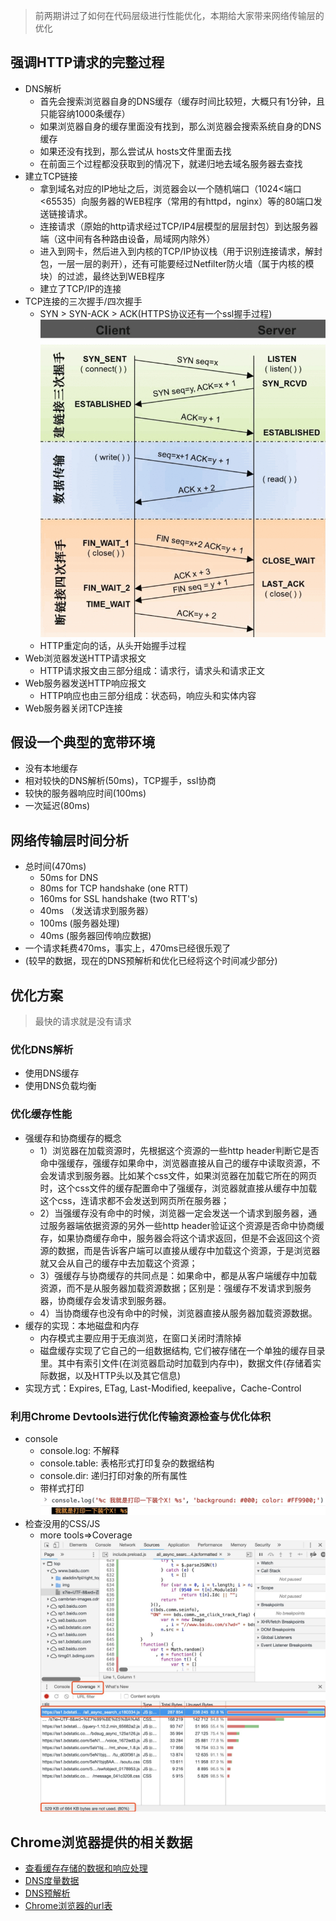 > 前两期讲过了如何在代码层级进行性能优化，本期给大家带来网络传输层的优化

## 强调HTTP请求的完整过程
* DNS解析
	* 首先会搜索浏览器自身的DNS缓存（缓存时间比较短，大概只有1分钟，且只能容纳1000条缓存）
	* 如果浏览器自身的缓存里面没有找到，那么浏览器会搜索系统自身的DNS缓存
	* 如果还没有找到，那么尝试从 hosts文件里面去找
	* 在前面三个过程都没获取到的情况下，就递归地去域名服务器去查找
* 建立TCP链接
	* 拿到域名对应的IP地址之后，浏览器会以一个随机端口（1024<端口<65535）向服务器的WEB程序（常用的有httpd，nginx）等的80端口发送链接请求。
	* 连接请求（原始的http请求经过TCP/IP4层模型的层层封包）到达服务器端（这中间有各种路由设备，局域网内除外）
	* 进入到网卡，然后进入到内核的TCP/IP协议栈（用于识别连接请求，解封包，一层一层的剥开），还有可能要经过Netfilter防火墙（属于内核的模块）的过滤，最终达到WEB程序
	* 建立了TCP/IP的连接
* TCP连接的三次握手/四次握手
	*  SYN > SYN-ACK > ACK(HTTPS协议还有一个ssl握手过程)
![三次握手](../images/三次握手.png)
	* HTTP重定向的话，从头开始握手过程
* Web浏览器发送HTTP请求报文
	* HTTP请求报文由三部分组成：请求行，请求头和请求正文
* Web服务器发送HTTP响应报文
	* HTTP响应也由三部分组成：状态码，响应头和实体内容
* Web服务器关闭TCP连接

## 假设一个典型的宽带环境
* 没有本地缓存
* 相对较快的DNS解析(50ms)，TCP握手，ssl协商
* 较快的服务器响应时间(100ms)
* 一次延迟(80ms)

## 网络传输层时间分析
* 总时间(470ms)
	* 50ms for DNS
	* 80ms for TCP handshake (one RTT)
	* 160ms for SSL handshake (two RTT's)
	* 40ms （发送请求到服务器）
	* 100ms (服务器处理)
	* 40ms (服务器回传响应数据)
* 一个请求耗费470ms，事实上，470ms已经很乐观了
* (较早的数据，现在的DNS预解析和优化已经将这个时间减少部分)

## 优化方案

> 最快的请求就是没有请求

### 优化DNS解析
* 使用DNS缓存
* 使用DNS负载均衡

### 优化缓存性能
* 强缓存和协商缓存的概念
	* 1）浏览器在加载资源时，先根据这个资源的一些http header判断它是否命中强缓存，强缓存如果命中，浏览器直接从自己的缓存中读取资源，不会发请求到服务器。比如某个css文件，如果浏览器在加载它所在的网页时，这个css文件的缓存配置命中了强缓存，浏览器就直接从缓存中加载这个css，连请求都不会发送到网页所在服务器；
	* 2）当强缓存没有命中的时候，浏览器一定会发送一个请求到服务器，通过服务器端依据资源的另外一些http header验证这个资源是否命中协商缓存，如果协商缓存命中，服务器会将这个请求返回，但是不会返回这个资源的数据，而是告诉客户端可以直接从缓存中加载这个资源，于是浏览器就又会从自己的缓存中去加载这个资源；
	* 3）强缓存与协商缓存的共同点是：如果命中，都是从客户端缓存中加载资源，而不是从服务器加载资源数据；区别是：强缓存不发请求到服务器，协商缓存会发请求到服务器。
	* 4）当协商缓存也没有命中的时候，浏览器直接从服务器加载资源数据。
* 缓存的实现：本地磁盘和内存
	* 内存模式主要应用于无痕浏览，在窗口关闭时清除掉
	* 磁盘缓存实现了它自己的一组数据结构, 它们被存储在一个单独的缓存目录里。其中有索引文件(在浏览器启动时加载到内存中)，数据文件(存储着实际数据，以及HTTP头以及其它信息)
* 实现方式：Expires, ETag, Last-Modified, keepalive，Cache-Control

### 利用Chrome Devtools进行优化传输资源检查与优化体积
* console
	* console.log: 不解释
	* console.table: 表格形式打印复杂的数据结构
	* console.dir: 递归打印对象的所有属性
	* 带样式打印
	![带样式打印](../images/console.jpg)
* 检查没用的CSS/JS
	* more tools=>Coverage
	![检查没用的CSS/JS](../images/coverage.jpg)
	
## Chrome浏览器提供的相关数据
* [查看缓存存储的数据和响应处理](chrome://net-internals/#httpCache)
* [DNS度量数据](chrome://histograms/DNS)
* [DNS预解析](chrome://DNS)
* [Chrome浏览器的url表](chrome://chrome-urls/)
